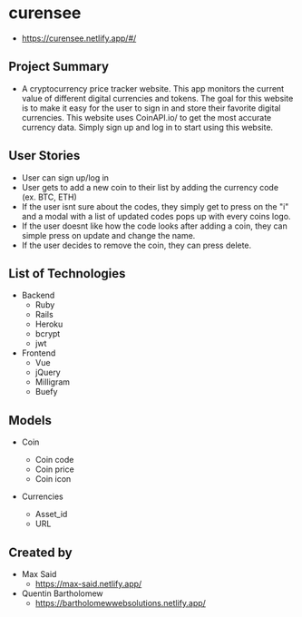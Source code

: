 # curensee

- https://curensee.netlify.app/#/

## Project Summary

- A cryptocurrency price tracker website. This app monitors the current value of different digital currencies and tokens. The goal for this website is to make it easy for the user to sign in and store their favorite digital currencies. This website uses CoinAPI.io/ to get the most accurate currency data. Simply sign up and log in to start using this website.

## User Stories

- User can sign up/log in
- User gets to add a new coin to their list by adding the currency code (ex. BTC, ETH)
- If the user isnt sure about the codes, they simply get to press on the "i" and a modal with a list of updated codes pops up with every coins logo.
- If the user doesnt like how the code looks after adding a coin, they can simple press on update and change the name.
- If the user decides to remove the coin, they can press delete.

## List of Technologies

- Backend
  - Ruby
  - Rails
  - Heroku
  - bcrypt
  - jwt
- Frontend
  - Vue
  - jQuery
  - Milligram
  - Buefy

## Models

- Coin
  - Coin code
  - Coin price
  - Coin icon

- Currencies
  - Asset_id
  - URL

## Created by

- Max Said
  - https://max-said.netlify.app/
- Quentin Bartholomew
  - https://bartholomewwebsolutions.netlify.app/
